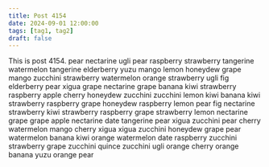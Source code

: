 ```yaml
---
title: Post 4154
date: 2024-09-01 12:00:00
tags: [tag1, tag2]
draft: false
---
```

This is post 4154.
pear
nectarine
ugli
pear
raspberry
strawberry
tangerine
watermelon
tangerine
elderberry
yuzu
mango
lemon
honeydew
grape
mango
zucchini
strawberry
watermelon
orange
strawberry
ugli
fig
elderberry
pear
xigua
grape
nectarine
grape
banana
kiwi
strawberry
raspberry
apple
cherry
honeydew
zucchini
zucchini
lemon
kiwi
banana
kiwi
strawberry
raspberry
grape
honeydew
raspberry
lemon
pear
fig
nectarine
strawberry
kiwi
strawberry
raspberry
grape
strawberry
lemon
nectarine
grape
grape
apple
nectarine
date
tangerine
pear
xigua
zucchini
pear
cherry
watermelon
mango
cherry
xigua
xigua
zucchini
honeydew
grape
pear
watermelon
banana
kiwi
orange
watermelon
date
raspberry
zucchini
strawberry
grape
zucchini
quince
zucchini
ugli
orange
cherry
orange
banana
yuzu
orange
pear
